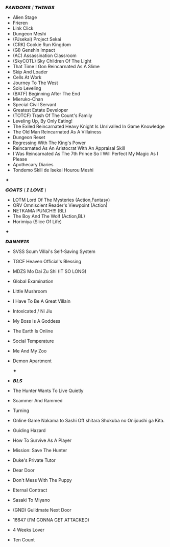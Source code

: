  𝙁𝘼𝙉𝘿𝙊𝙈𝙎 / 𝙏𝙃𝙄𝙉𝙂𝙎
- Alien Stage
- Frieren
- Link Click
- Dungeon Meshi
- (PJsekai) Project Sekai
- (CRK) Cookie Run Kingdom
- (GI) Genshin Impact
- (AC) Assassination Classroom
- (SkyCOTL) Sky Children Of The Light
- That Time I Gon Reincarnated As A Slime
- Skip And Loader
- Cells At Work
- Journey To The West
- Solo Leveling
- (BATF) Beginning After The End
- Mieruko-Chan
- Special Civil Servant
- Greatest Estate Developer
- (TOTCF) Trash Of The Count's Family
- Leveling Up, By Only Eating!
- The Exiled Reincarnated Heavy Knight Is Unrivalled In Game Knowledge
- The Old Man Reincarnated As A Villainess
- Dungeon Reset
- Regressing With The King's Power
- Reincarnated As An Aristocrat With An Appraisal Skill
- I Was Reincarnated As The 7th Prince So I Will Perfect My Magic As I Please
- Apothecary Diaries
- Tondemo Skill de Isekai Hourou Meshi
  
✦

𝙂𝙊𝘼𝙏𝙎 ( 𝙄 𝙇𝙊𝙑𝙀 )
- LOTM Lord Of The Mysteries (Action,Fantasy)
- ORV Omniscient Reader's Viewpoint (Action)
- NETKAMA PUNCH!!! (BL)
- The Boy And The Wolf (Action,BL)
- Horimiya (Slice Of Life)

✦
  
𝘿𝘼𝙉𝙈𝙀𝙄𝙎
- SVSS Scum Villai's Self-Saving System
- TGCF Heaven Official's Blessing
- MDZS Mo Dai Zu Shi (IT SO LONG)
- Global Examination
- Little Mushroom
- I Have To Be A Great Villain
- Intoxicated / Ni Jiu
- My Boss Is A Goddess
- The Earth Is Online
- Social Temperature
- Me And My Zoo
- Demon Apartment

  ✦

- 𝘽𝙇𝙎
- The Hunter Wants To Live Quietly
- Scammer And Rammed
- Turning
- Online Game Nakama to Sashi Off shitara Shokuba no Onijoushi ga Kita.
- Guiding Hazard
- How To Survive As A Player
- Mission: Save The Hunter
- Duke's Private Tutor
- Dear Door
- Don't Mess With The Puppy
- Eternal Contract
- Sasaki To Miyano
- (GND) Guildmate Next Door
- 16647 (I'M GONNA GET ATTACKED)
- 4 Weeks Lover
- Ten Count

